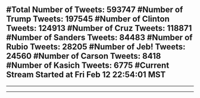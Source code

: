 #Total Number of Tweets: 593747 
#Number of Trump Tweets: 197545
#Number of Clinton Tweets: 124913
#Number of Cruz Tweets: 118871
#Number of Sanders Tweets: 84483
#Number of Rubio Tweets: 28205
#Number of Jeb! Tweets: 24560
#Number of Carson Tweets: 8418
#Number of Kasich Tweets: 6775
#Current Stream Started at Fri Feb 12 22:54:01 MST
---
---
---
